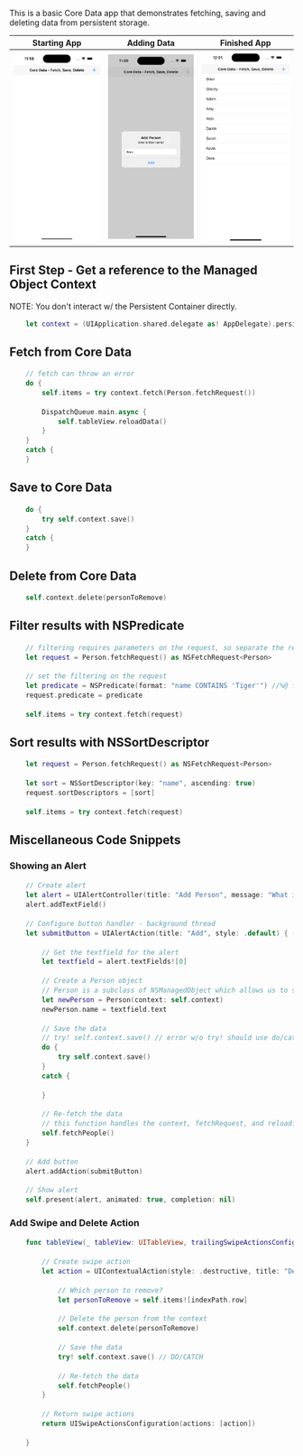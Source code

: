 This is a basic Core Data app that demonstrates fetching, saving and deleting data from persistent storage.

Starting App               |        Adding Data        |        Finished App
:-------------------------:|:-------------------------:|:-------------------------:
<img src="https://github.com/Brian-McIntosh/CWC-CoreData-CRUD/blob/main/images/1.png" width="300"/>  |  <img src="https://github.com/Brian-McIntosh/CWC-CoreData-CRUD/blob/main/images/2.png" width="300"/>  |  <img src="https://github.com/Brian-McIntosh/CWC-CoreData-CRUD/blob/main/images/3.png" width="300"/>

## First Step - Get a reference to the Managed Object Context
NOTE: You don't interact w/ the Persistent Container directly.
```swift
    let context = (UIApplication.shared.delegate as! AppDelegate).persistentContainer.viewContext
```

## Fetch from Core Data
```swift
    // fetch can throw an error
    do {
        self.items = try context.fetch(Person.fetchRequest())
        
        DispatchQueue.main.async {
            self.tableView.reloadData()
        }
    }
    catch {
    }
```

## Save to Core Data
```swift
    do {
        try self.context.save()
    }
    catch {
    }
```

## Delete from Core Data
```swift
    self.context.delete(personToRemove)
```

## Filter results with NSPredicate
```swift
    // filtering requires parameters on the request, so separate the request
    let request = Person.fetchRequest() as NSFetchRequest<Person>

    // set the filtering on the request
    let predicate = NSPredicate(format: "name CONTAINS 'Tiger'") //%@ for dynamic data
    request.predicate = predicate

    self.items = try context.fetch(request)
```

## Sort results with NSSortDescriptor
```swift
    let request = Person.fetchRequest() as NSFetchRequest<Person>
            
    let sort = NSSortDescriptor(key: "name", ascending: true)
    request.sortDescriptors = [sort]

    self.items = try context.fetch(request)
```

## Miscellaneous Code Snippets
### Showing an Alert
```swift
    // Create alert
    let alert = UIAlertController(title: "Add Person", message: "What is their name?", preferredStyle: .alert)
    alert.addTextField()

    // Configure button handler - background thread
    let submitButton = UIAlertAction(title: "Add", style: .default) { (action) in

        // Get the textfield for the alert
        let textfield = alert.textFields![0]

        // Create a Person object
        // Person is a subclass of NSManagedObject which allows us to save to Core Data
        let newPerson = Person(context: self.context)
        newPerson.name = textfield.text

        // Save the data
        // try! self.context.save() // error w/o try! should use do/catch
        do {
            try self.context.save()
        }
        catch {

        }

        // Re-fetch the data
        // this function handles the context, fetchRequest, and reloading of tableview on main thread
        self.fetchPeople()
    }

    // Add button
    alert.addAction(submitButton)

    // Show alert
    self.present(alert, animated: true, completion: nil)
```

### Add Swipe and Delete Action
```swift
    func tableView(_ tableView: UITableView, trailingSwipeActionsConfigurationForRowAt indexPath: IndexPath) -> UISwipeActionsConfiguration? {
        
        // Create swipe action
        let action = UIContextualAction(style: .destructive, title: "Delete") { (action, view, completionHandler) in
            
            // Which person to remove?
            let personToRemove = self.items![indexPath.row]
            
            // Delete the person from the context
            self.context.delete(personToRemove)
            
            // Save the data
            try! self.context.save() // DO/CATCH
            
            // Re-fetch the data
            self.fetchPeople()
        }
        
        // Return swipe actions
        return UISwipeActionsConfiguration(actions: [action])
        
    }
```
